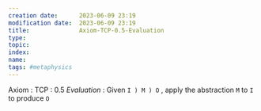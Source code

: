 ```yaml
---
creation date:		2023-06-09 23:19
modification date:	2023-06-09 23:19
title: 				Axiom-TCP-0.5-Evaluation
type: 
topic:
index:
name:
tags: #metaphysics
---
```


Axiom : TCP : 0.5 *Evaluation* : Given `I ) M ) O` , apply the abstraction `M` to `I` to produce `O`